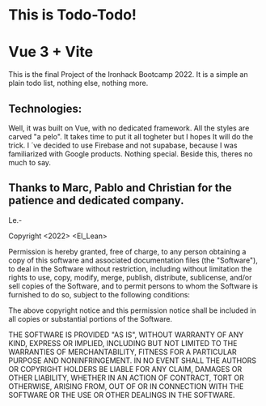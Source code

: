 # This is Todo-Todo! 
# Vue 3 + Vite

This is the final Project of the Ironhack Bootcamp 2022. It is a simple an plain todo list, nothing else, nothing more.

## Technologies:

Well, it was built on Vue, with no dedicated framework. All the styles are carved "a pelo". It takes time to put it all togheter but I hopes It will do the trick. I ´ve decided to use Firebase and not supabase, because I was familiarized with Google products. Nothing special.
Beside this, theres no much to say.

## Thanks to Marc, Pablo and Christian for the patience and dedicated company.

Le.-


Copyright <2022> <El_Lean>

Permission is hereby granted, free of charge, to any person obtaining a copy of this software and associated documentation files (the "Software"), to deal in the Software without restriction, including without limitation the rights to use, copy, modify, merge, publish, distribute, sublicense, and/or sell copies of the Software, and to permit persons to whom the Software is furnished to do so, subject to the following conditions:

The above copyright notice and this permission notice shall be included in all copies or substantial portions of the Software.

THE SOFTWARE IS PROVIDED "AS IS", WITHOUT WARRANTY OF ANY KIND, EXPRESS OR IMPLIED, INCLUDING BUT NOT LIMITED TO THE WARRANTIES OF MERCHANTABILITY, FITNESS FOR A PARTICULAR PURPOSE AND NONINFRINGEMENT. IN NO EVENT SHALL THE AUTHORS OR COPYRIGHT HOLDERS BE LIABLE FOR ANY CLAIM, DAMAGES OR OTHER LIABILITY, WHETHER IN AN ACTION OF CONTRACT, TORT OR OTHERWISE, ARISING FROM, OUT OF OR IN CONNECTION WITH THE SOFTWARE OR THE USE OR OTHER DEALINGS IN THE SOFTWARE.

